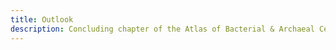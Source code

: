 ```yaml
---
title: Outlook
description: Concluding chapter of the Atlas of Bacterial & Archaeal Cell Structure
---
```



